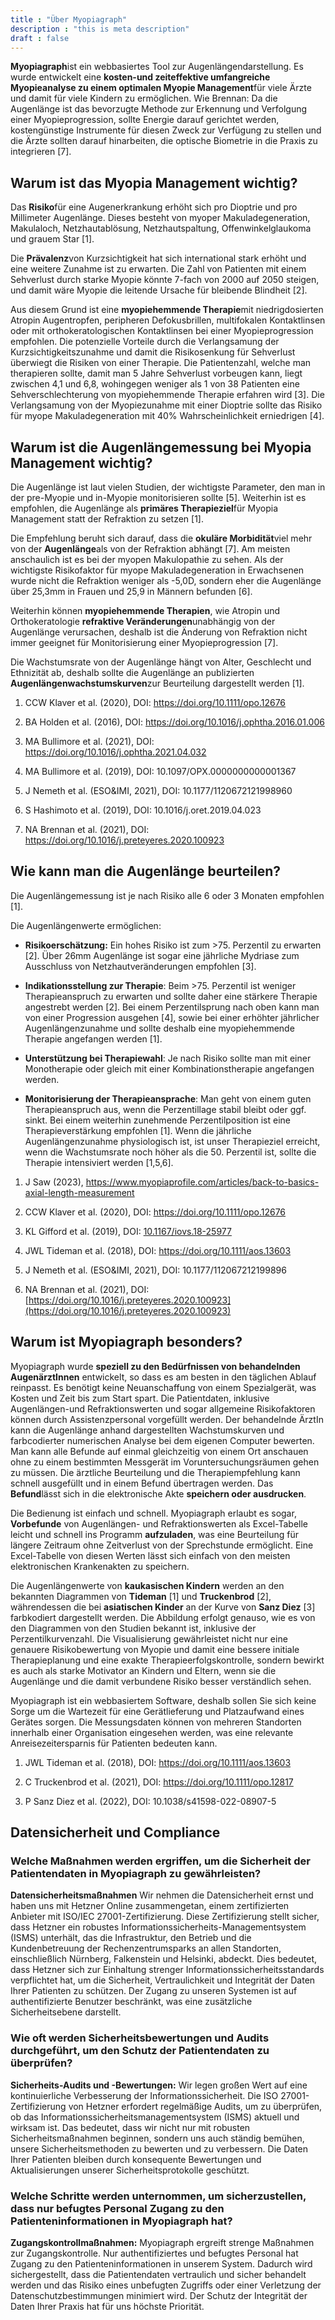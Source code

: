```yaml
---
title : "Über Myopiagraph"
description : "this is meta description"
draft : false
---
```


**Myopiagraph**ist ein webbasiertes Tool zur Augenlängendarstellung. Es wurde entwickelt eine **kosten-und zeiteffektive umfangreiche Myopieanalyse zu einem optimalen Myopie Management**für viele Ärzte und damit für viele Kindern zu ermöglichen.
Wie Brennan: Da die Augenlänge ist das bevorzugte Methode zur Erkennung und Verfolgung einer Myopieprogression, sollte Energie darauf gerichtet werden, kostengünstige Instrumente für diesen Zweck zur Verfügung zu stellen und die Ärzte sollten darauf hinarbeiten, die optische Biometrie in die Praxis zu integrieren [7].

## Warum ist das Myopia Management wichtig?

Das **Risiko**für eine Augenerkrankung erhöht sich pro Dioptrie und pro Millimeter Augenlänge. Dieses besteht von myoper Makuladegeneration, Makulaloch, Netzhautablösung, Netzhautspaltung, Offenwinkelglaukoma und grauem Star [1].

Die **Prävalenz**von Kurzsichtigkeit hat sich international stark erhöht und eine weitere Zunahme ist zu erwarten. Die Zahl von Patienten mit einem Sehverlust durch starke Myopie könnte 7-fach von 2000 auf 2050 steigen, und damit wäre Myopie die leitende Ursache für bleibende Blindheit [2].

Aus diesem Grund ist eine **myopiehemmende Therapie**mit niedrigdosierten Atropin Augentropfen, peripheren Defokusbrillen, multifokalen Kontaktlinsen oder mit orthokeratologischen Kontaktlinsen bei einer Myopieprogression empfohlen. Die potenzielle Vorteile durch die Verlangsamung der Kurzsichtigkeitszunahme und damit die Risikosenkung für Sehverlust überwiegt die Risiken von einer Therapie. Die Patientenzahl, welche man therapieren sollte, damit man 5 Jahre Sehverlust vorbeugen kann, liegt zwischen 4,1 und 6,8, wohingegen weniger als 1 von 38 Patienten eine Sehverschlechterung von myopiehemmende Therapie erfahren wird [3]. Die Verlangsamung von der Myopiezunahme mit einer Dioptrie sollte das Risiko für myope Makuladegeneration mit 40% Wahrscheinlichkeit erniedrigen [4].

## Warum ist die Augenlängemessung bei Myopia Management wichtig?

Die Augenlänge ist laut vielen Studien, der wichtigste Parameter, den man in der pre-Myopie und in-Myopie monitorisieren sollte [5]. Weiterhin ist es empfohlen, die Augenlänge als **primäres Therapieziel**für Myopia Management statt der Refraktion zu setzen [1].

Die Empfehlung beruht sich darauf, dass die **okuläre Morbidität**viel mehr von der **Augenlänge**als von der Refraktion abhängt [7]. Am meisten anschaulich ist es bei der myopen Makulopathie zu sehen. Als der wichtigste Risikofaktor für myope Makuladegeneration in Erwachsenen wurde nicht die Refraktion weniger als -5,0D, sondern eher die Augenlänge über 25,3mm in Frauen und 25,9 in Männern befunden [6].

Weiterhin können **myopiehemmende Therapien**, wie Atropin und Orthokeratologie **refraktive Veränderungen**unabhängig von der Augenlänge verursachen, deshalb ist die Änderung von Refraktion nicht immer geeignet für Monitorisierung einer Myopieprogression [7].

Die Wachstumsrate von der Augenlänge hängt von Alter, Geschlecht und Ethnizität ab, deshalb sollte die Augenlänge an publizierten **Augenlängenwachstumskurven**zur Beurteilung dargestellt werden [1].

1. CCW Klaver et al. (2020), DOI: https://doi.org/10.1111/opo.12676

2. BA Holden et al. (2016), DOI: https://doi.org/10.1016/j.ophtha.2016.01.006

3. MA Bullimore et al. (2021), DOI: https://doi.org/10.1016/j.ophtha.2021.04.032

4. MA Bullimore et al. (2019), DOI: 10.1097/OPX.0000000000001367

5. J Nemeth et al. (ESO&IMI, 2021), DOI: 10.1177/1120672121998960

6. S Hashimoto et al. (2019), DOI: 10.1016/j.oret.2019.04.023

7. NA Brennan et al. (2021), DOI: https://doi.org/10.1016/j.preteyeres.2020.100923

## Wie kann man die Augenlänge beurteilen?

Die Augenlängemessung ist je nach Risiko alle 6 oder 3 Monaten empfohlen [1].

Die Augenlängenwerte ermöglichen:

- **Risikoerschätzung:** Ein hohes Risiko ist zum \>75. Perzentil zu erwarten [2]. Über 26mm Augenlänge ist sogar eine jährliche Mydriase zum Ausschluss von Netzhautveränderungen empfohlen [3].

- **Indikationsstellung zur Therapie**: Beim \>75. Perzentil ist weniger Therapieanspruch zu erwarten und sollte daher eine stärkere Therapie angestrebt werden [2]. Bei einem Perzentilsprung nach oben kann man von einer Progression ausgehen [4], sowie bei einer erhöhter jährlicher Augenlängenzunahme und sollte deshalb eine myopiehemmende Therapie angefangen werden [1].

- **Unterstützung bei Therapiewahl**: Je nach Risiko sollte man mit einer Monotherapie oder gleich mit einer Kombinationstherapie angefangen werden.

- **Monitorisierung der Therapieansprache**: Man geht von einem guten Therapieanspruch aus, wenn die Perzentillage stabil bleibt oder ggf. sinkt. Bei einem weiterhin zunehmende Perzentilposition ist eine Therapieverstärkung empfohlen [1]. Wenn die jährliche Augenlängenzunahme physiologisch ist, ist unser Therapieziel erreicht, wenn die Wachstumsrate noch höher als die 50. Perzentil ist, sollte die Therapie intensiviert werden [1,5,6].

1. J Saw (2023), https://www.myopiaprofile.com/articles/back-to-basics-axial-length-measurement

2. CCW Klaver et al. (2020), DOI: https://doi.org/10.1111/opo.12676

3. KL Gifford et al. (2019), DOI: [10.1167/iovs.18-25977](https://doi.org/10.1167/iovs.18-25977)

4. JWL Tideman et al. (2018), DOI: https://doi.org/10.1111/aos.13603

5. J Nemeth et al. (ESO&IMI, 2021), DOI: 10.1177/112067212199896

6. NA Brennan et al. (2021), DOI: [https://doi.org/10.1016/j.preteyeres.2020.100923](https://doi.org/10.1016/j.preteyeres.2020.100923)

## Warum ist Myopiagraph besonders?

Myopiagraph wurde **speziell zu den Bedürfnissen von behandelnden AugenärztInnen** entwickelt, so dass es am besten in den täglichen Ablauf reinpasst. Es benötigt keine Neuanschaffung von einem Spezialgerät, was Kosten und Zeit bis zum Start spart. Die Patientdaten, inklusive Augenlängen-und Refraktionswerten und sogar allgemeine Risikofaktoren können durch Assistenzpersonal vorgefüllt werden. Der behandelnde ÄrztIn kann die Augenlänge anhand dargestellten Wachstumskurven und farbcodierter numerischen Analyse bei dem eigenen Computer bewerten. Man kann alle Befunde auf einmal gleichzeitig von einem Ort anschauen ohne zu einem bestimmten Messgerät im Voruntersuchungsräumen gehen zu müssen. Die ärztliche Beurteilung und die Therapiempfehlung kann schnell ausgefüllt und in einem Befund übertragen werden. Das **Befund**lässt sich in die elektronische Akte **speichern oder ausdrucken**.

Die Bedienung ist einfach und schnell. Myopiagraph erlaubt es sogar, **Vorbefunde** von Augenlängen- und Refraktionswerten als Excel-Tabelle leicht und schnell ins Programm **aufzuladen**, was eine Beurteilung für längere Zeitraum ohne Zeitverlust von der Sprechstunde ermöglicht. Eine Excel-Tabelle von diesen Werten lässt sich einfach von den meisten elektronischen Krankenakten zu speichern.

Die Augenlängenwerte von **kaukasischen Kindern** werden an den bekannten Diagrammen von **Tideman** [1] und **Truckenbrod** [2], währendessen die bei **asiatischen Kinder** an der Kurve von **Sanz Diez** [3] farbkodiert dargestellt werden. Die Abbildung erfolgt genauso, wie es von den Diagrammen von den Studien bekannt ist, inklusive der Perzentilkurvenzahl. Die Visualisierung gewährleistet nicht nur eine genauere Risikobewertung von Myopie und damit eine bessere initiale Therapieplanung und eine exakte Therapieerfolgskontrolle, sondern bewirkt es auch als starke Motivator an Kindern und Eltern, wenn sie die Augenlänge und die damit verbundene Risiko besser verständlich sehen.

Myopiagraph ist ein webbasiertem Software, deshalb sollen Sie sich keine Sorge um die Wartezeit für eine Gerätlieferung und Platzaufwand eines Gerätes sorgen. Die Messungsdaten können von mehreren Standorten innerhalb einer Organisation eingesehen werden, was eine relevante Anreisezeitersparnis für Patienten bedeuten kann.

1. JWL Tideman et al. (2018), DOI: https://doi.org/10.1111/aos.13603

2. C Truckenbrod et al. (2021), DOI: https://doi.org/10.1111/opo.12817

3. P Sanz Diez et al. (2022), DOI: 10.1038/s41598-022-08907-5

## Datensicherheit und Compliance

### Welche Maßnahmen werden ergriffen, um die Sicherheit der Patientendaten in Myopiagraph zu gewährleisten?

**Datensicherheitsmaßnahmen**
Wir nehmen die Datensicherheit ernst und haben uns mit Hetzner Online zusammengetan, einem zertifizierten Anbieter mit ISO/IEC 27001-Zertifizierung. Diese Zertifizierung stellt sicher, dass Hetzner ein robustes Informationssicherheits-Managementsystem (ISMS) unterhält, das die Infrastruktur, den Betrieb und die Kundenbetreuung der Rechenzentrumsparks an allen Standorten, einschließlich Nürnberg, Falkenstein und Helsinki, abdeckt. Dies bedeutet, dass Hetzner sich zur Einhaltung strenger Informationssicherheitsstandards verpflichtet hat, um die Sicherheit, Vertraulichkeit und Integrität der Daten Ihrer Patienten zu schützen. Der Zugang zu unseren Systemen ist auf authentifizierte Benutzer beschränkt, was eine zusätzliche Sicherheitsebene darstellt.


### Wie oft werden Sicherheitsbewertungen und Audits durchgeführt, um den Schutz der Patientendaten zu überprüfen?

**Sicherheits-Audits und -Bewertungen:**
Wir legen großen Wert auf eine kontinuierliche Verbesserung der Informationssicherheit. Die ISO 27001-Zertifizierung von Hetzner erfordert regelmäßige Audits, um zu überprüfen, ob das Informationssicherheitsmanagementsystem (ISMS) aktuell und wirksam ist. Das bedeutet, dass wir nicht nur mit robusten Sicherheitsmaßnahmen beginnen, sondern uns auch ständig bemühen, unsere Sicherheitsmethoden zu bewerten und zu verbessern. Die Daten Ihrer Patienten bleiben durch konsequente Bewertungen und Aktualisierungen unserer Sicherheitsprotokolle geschützt.

### Welche Schritte werden unternommen, um sicherzustellen, dass nur befugtes Personal Zugang zu den Patienteninformationen in Myopiagraph hat?

**Zugangskontrollmaßnahmen:**
Myopiagraph ergreift strenge Maßnahmen zur Zugangskontrolle. Nur authentifiziertes und befugtes Personal hat Zugang zu den Patienteninformationen in unserem System. Dadurch wird sichergestellt, dass die Patientendaten vertraulich und sicher behandelt werden und das Risiko eines unbefugten Zugriffs oder einer Verletzung der Datenschutzbestimmungen minimiert wird. Der Schutz der Integrität der Daten Ihrer Praxis hat für uns höchste Priorität.